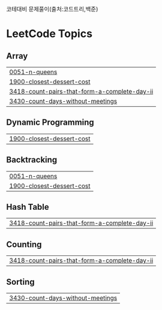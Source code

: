 <span style="font-size:15px;">코테대비 문제풀이(출처:코드트리,백준)</span>

<!---LeetCode Topics Start-->
# LeetCode Topics
## Array
|  |
| ------- |
| [0051-n-queens](https://github.com/LeeSY99/algo-studyy/tree/master/0051-n-queens) |
| [1900-closest-dessert-cost](https://github.com/LeeSY99/algo-studyy/tree/master/1900-closest-dessert-cost) |
| [3418-count-pairs-that-form-a-complete-day-ii](https://github.com/LeeSY99/algo-studyy/tree/master/3418-count-pairs-that-form-a-complete-day-ii) |
| [3430-count-days-without-meetings](https://github.com/LeeSY99/algo-studyy/tree/master/3430-count-days-without-meetings) |
## Dynamic Programming
|  |
| ------- |
| [1900-closest-dessert-cost](https://github.com/LeeSY99/algo-studyy/tree/master/1900-closest-dessert-cost) |
## Backtracking
|  |
| ------- |
| [0051-n-queens](https://github.com/LeeSY99/algo-studyy/tree/master/0051-n-queens) |
| [1900-closest-dessert-cost](https://github.com/LeeSY99/algo-studyy/tree/master/1900-closest-dessert-cost) |
## Hash Table
|  |
| ------- |
| [3418-count-pairs-that-form-a-complete-day-ii](https://github.com/LeeSY99/algo-studyy/tree/master/3418-count-pairs-that-form-a-complete-day-ii) |
## Counting
|  |
| ------- |
| [3418-count-pairs-that-form-a-complete-day-ii](https://github.com/LeeSY99/algo-studyy/tree/master/3418-count-pairs-that-form-a-complete-day-ii) |
## Sorting
|  |
| ------- |
| [3430-count-days-without-meetings](https://github.com/LeeSY99/algo-studyy/tree/master/3430-count-days-without-meetings) |
<!---LeetCode Topics End-->